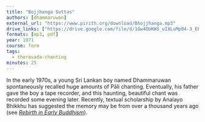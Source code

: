 ```yaml
---
title: "Bojjhanga Suttas"
authors: [dhammaruwan]
external_url: "https://www.pirith.org/download/Bhojjhanga.mp3"
drive_links: ["https://drive.google.com/file/d/1Gw4OUKWS_uIXLuMp04-3_EPm_uS2wl0V/view?usp=drivesdk", "https://drive.google.com/file/d/1oQz56yQGVWF23Zd76n6Ayhm-d4rL0MCG/view?usp=drivesdk"]
formats: [mp3, pdf]
year: 1971
course: form
tags:
  - theravada-chanting
minutes: 25
---
```


In the early 1970s, a young Sri Lankan boy named Dhammaruwan spontaneously recalled huge amounts of Pāli chanting. Eventually, his father gave the boy a tape recorder, and this haunting, beautiful chant was recorded some evening later. Recently, textual scholarship by Analayo Bhikkhu has suggested the memory may be from over a thousand years ago (see [_Rebirth in Early Buddhism_](https://wisdomexperience.org/product/rebirth-early-buddhism-and-current-research/)).
